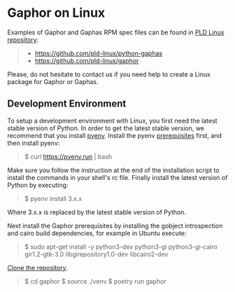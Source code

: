 # Gaphor on Linux

Examples of Gaphor and Gaphas RPM spec files can be found in [PLD
Linux](https://www.pld-linux.org/)
[repository](https://github.com/pld-linux/):

> -   <https://github.com/pld-linux/python-gaphas>
> -   <https://github.com/pld-linux/gaphor>

Please, do not hesitate to contact us if you need help to create a Linux
package for Gaphor or Gaphas.

## Development Environment

To setup a development environment with Linux, you first need the latest
stable version of Python. In order to get the latest stable version, we
recommend that you install [pyenv](https://github.com/pyenv/pyenv).
Install the pyenv
[prerequisites](https://github.com/pyenv/pyenv/wiki/Common-build-problems)
first, and then install pyenv:

> $ curl <https://pyenv.run> | bash

Make sure you follow the instruction at the end of the installation
script to install the commands in your shell's rc file. Finally install
the latest version of Python by executing:

> $ pyenv install 3.x.x

Where 3.x.x is replaced by the latest stable version of Python.

Next install the Gaphor prerequisites by installing the gobject
introspection and cairo build dependencies, for example in Ubuntu
execute:

> $ sudo apt-get install -y python3-dev python3-gi python3-gi-cairo
> gir1.2-gtk-3.0 libgirepository1.0-dev libcairo2-dev

[Clone the
repository](https://help.github.com/en/articles/cloning-a-repository).

> $ cd gaphor $ source ./venv $ poetry run gaphor
